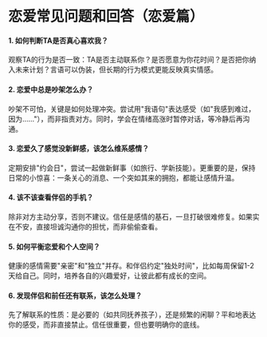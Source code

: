 # 恋爱常见问题和回答（恋爱篇）

#### 1. 如何判断TA是否真心喜欢我？

观察TA的行为是否一致：TA是否主动联系你？是否愿意为你花时间？是否把你纳入未来计划？言语可以伪装，但长期的行为模式更能反映真实情感。

#### 2. 恋爱中总是吵架怎么办？

吵架不可怕，关键是如何处理冲突。尝试用"我语句"表达感受（如"我感到难过，因为……"），而非指责对方。同时，学会在情绪高涨时暂停对话，等冷静后再沟通。

#### 3. 恋爱久了感觉没新鲜感，该怎么维系感情？

定期安排"约会日"，尝试一起做新鲜事（如旅行、学新技能）。更重要的是，保持日常的小惊喜：一条关心的消息、一个突如其来的拥抱，都能让感情升温。

#### 4. 该不该查看伴侣的手机？

除非对方主动分享，否则不建议。信任是感情的基石，一旦打破很难修复。如果实在不安，直接坦诚沟通你的担忧，而非偷偷查看。

#### 5. 如何平衡恋爱和个人空间？

健康的感情需要"亲密"和"独立"并存。和伴侣约定"独处时间"，比如每周保留1-2天给自己。同时，培养各自的兴趣爱好，让彼此都有成长的空间。

#### 6. 发现伴侣和前任还有联系，该怎么处理？

先了解联系的性质：是必要的（如共同抚养孩子），还是频繁的闲聊？平和地表达你的感受，而非直接禁止。信任很重要，但也要明确你的底线。